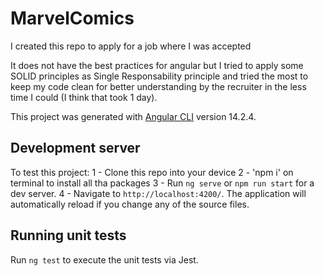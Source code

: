 # MarvelComics
I created this repo to apply for a job where I was accepted

It does not have the best practices for angular but I tried to apply some SOLID principles as Single Responsability principle and tried the most to keep my code clean for better understanding by the recruiter in the less time I could (I think that took 1 day).

This project was generated with [Angular CLI](https://github.com/angular/angular-cli) version 14.2.4.

## Development server

To test this project:
1 - Clone this repo into your device
2 - 'npm i' on terminal to install all tha packages
3 - Run `ng serve` or `npm run start` for a dev server. 
4 - Navigate to `http://localhost:4200/`.
The application will automatically reload if you change any of the source files.

## Running unit tests

Run `ng test` to execute the unit tests via Jest.
